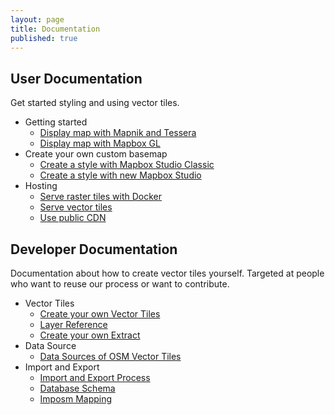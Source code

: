 ```yaml
---
layout: page
title: Documentation
published: true
---
```


## User Documentation

Get started styling and using vector tiles.

- Getting started
  - [Display map with Mapnik and Tessera](/docs/get-started)
  - [Display map with Mapbox GL](/docs/display-map-with-mapbox-gl)
- Create your own custom basemap
  - [Create a style with Mapbox Studio Classic](/docs/create-map-with-mapbox-studio-classic)
  - [Create a style with new Mapbox Studio](/docs/create-map-with-mapbox-studio)
- Hosting
  - [Serve raster tiles with Docker](/docs/serve-raster-tiles-docker)
  - [Serve vector tiles](/docs/serve-vector-tiles)
  - [Use public CDN](/docs/use-public-cdn)

## Developer Documentation

Documentation about how to create vector tiles yourself.
Targeted at people who want to reuse our process or want to contribute.

- Vector Tiles
  - [Create your own Vector Tiles](/docs/own-vector-tiles)
  - [Layer Reference](/docs/layer-reference)
  - [Create your own Extract](/docs/extracts)
- Data Source
  - [Data Sources of OSM Vector Tiles](/docs/data-sources)
- Import and Export
  - [Import and Export Process](/docs/import-export-process)
  - [Database Schema](/docs/database-schema)
  - [Imposm Mapping](/docs/imposm-schema)
